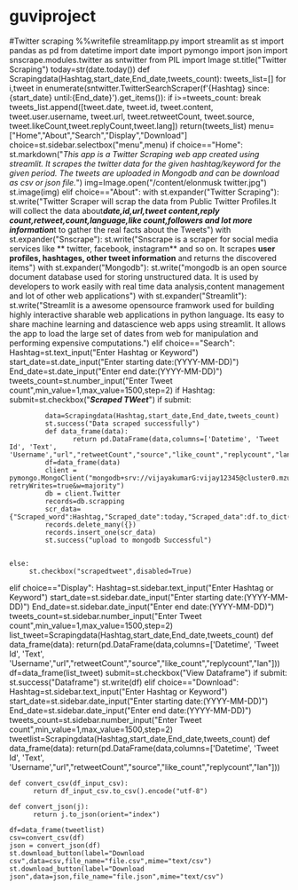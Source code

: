 # guviproject
#Twitter scraping 
%%writefile streamlitapp.py
import streamlit as st
import pandas as pd
from datetime import date
import pymongo
import json
import snscrape.modules.twitter as sntwitter
from PIL import Image
st.title("Twitter Scraping")
today=str(date.today())
def Scrapingdata(Hashtag,start_date,End_date,tweets_count):
      tweets_list=[]
      for i,tweet in enumerate(sntwitter.TwitterSearchScraper(f'{Hashtag} since:{start_date} until:{End_date}').get_items()):
           if i>=tweets_count:
               break
           tweets_list.append([tweet.date, tweet.id, tweet.content, tweet.user.username, tweet.url, tweet.retweetCount, tweet.source, tweet.likeCount,tweet.replyCount,tweet.lang])
      return(tweets_list)
menu=["Home","About","Search","Display","Download"]
choice=st.sidebar.selectbox("menu",menu)
if choice=="Home": 
    st.markdown("_This app is a Twitter Scraping web app created using streamlit. It scrapes the twitter data for the given hashtag/keyword for the given period. The tweets are uploaded in Mongodb and can be download as csv or json file._")
    img=Image.open("/content/elonmusk twitter.jpg")
    st.image(img)
elif choice=="About":
    with st.expander("Twitter Scraping"):
        st.write("Twitter Scraper will scrap the data from Public Twitter Profiles.It will collect the data about***date,id,url,tweet content,reply count,retweet,count,language,like count,followers and lot more information***t to gather the real facts about the Tweets")
    with st.expander("Snscrape"):
        st.write("Snscrape is a scraper for social media services like ** twitter, facebook, instagram** and so on. It scrapes **user profiles, hashtages, other tweet information** and returns the discovered items")
    with st.expander("Mongodb"):
        st.write("mongodb is an open source document database used for storing unstructured data. It is used by developers to work easily with real time data analysis,content management and lot of other web applications")
    with st.expander("Streamlit"):
        st.write("Streamlit is a awesome opensource framwork used for building highly interactive sharable web applications in python language. Its easy to share machine learning and datascience web apps using streamlit. It allows the app to load the large set of dates from web for manipulation and performing expensive computations.")
elif choice=="Search":
    Hashtag=st.text_input("Enter Hashtag or Keyword")
    start_date=st.date_input("Enter starting date:(YYYY-MM-DD)")
    End_date=st.date_input("Enter end date:(YYYY-MM-DD)")
    tweets_count=st.number_input("Enter Tweet count",min_value=1,max_value=1500,step=2)
    if Hashtag:
        submit=st.checkbox("***Scraped TWeet***")
        if submit:

             data=Scrapingdata(Hashtag,start_date,End_date,tweets_count)
             st.success("Data scraped successfully")
             def data_frame(data):
                    return pd.DataFrame(data,columns=['Datetime', 'Tweet Id', 'Text', 'Username',"url","retweetCount","source","like_count","replycount","lan"])
             df=data_frame(data)
             client = pymongo.MongoClient("mongodb+srv://vijayakumarG:vijay12345@cluster0.mzuhccl.mongodb.net/?retryWrites=true&w=majority")
             db = client.Twitter
             records=db.scrapping
             scr_data={"Scraped_word":Hashtag,"Scraped_date":today,"Scraped_data":df.to_dict("list")}
             records.delete_many({})
             records.insert_one(scr_data)
             st.success("upload to mongodb Successful")
             

    else:
         st.checkbox("scrapedtweet",disabled=True)
elif choice=="Display":
    Hashtag=st.sidebar.text_input("Enter Hashtag or Keyword")
    start_date=st.sidebar.date_input("Enter starting date:(YYYY-MM-DD)")
    End_date=st.sidebar.date_input("Enter end date:(YYYY-MM-DD)")
    tweets_count=st.sidebar.number_input("Enter Tweet count",min_value=1,max_value=1500,step=2)
    list_tweet=Scrapingdata(Hashtag,start_date,End_date,tweets_count)
    def data_frame(data):
         return(pd.DataFrame(data,columns=['Datetime', 'Tweet Id', 'Text', 'Username',"url","retweetCount","source","like_count","replycount","lan"]))
    df=data_frame(list_tweet)
    submit=st.checkbox("View Dataframe") 
    if submit:
          st.success("Dataframe")
          st.write(df) 
elif choice=="Download":
    Hashtag=st.sidebar.text_input("Enter Hashtag or Keyword")
    start_date=st.sidebar.date_input("Enter starting date:(YYYY-MM-DD)")
    End_date=st.sidebar.date_input("Enter end date:(YYYY-MM-DD)")
    tweets_count=st.sidebar.number_input("Enter Tweet count",min_value=1,max_value=1500,step=2)
    tweetlist=Scrapingdata(Hashtag,start_date,End_date,tweets_count)
    def data_frame(data):
         return(pd.DataFrame(data,columns=['Datetime', 'Tweet Id', 'Text', 'Username',"url","retweetCount","source","like_count","replycount","lan"]))
    
    def convert_csv(df_input_csv):
          return df_input_csv.to_csv().encode("utf-8")

    def convert_json(j):
          return j.to_json(orient="index")

    df=data_frame(tweetlist)
    csv=convert_csv(df)
    json = convert_json(df)
    st.download_button(label="Download csv",data=csv,file_name="file.csv",mime="text/csv") 
    st.download_button(label="Download json",data=json,file_name="file.json",mime="text/csv")
